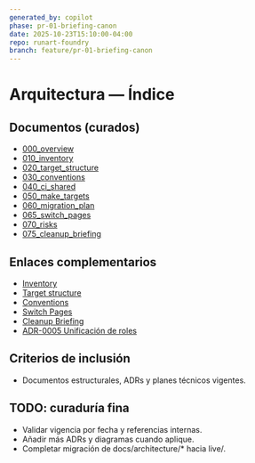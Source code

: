 ```yaml
---
generated_by: copilot
phase: pr-01-briefing-canon
date: 2025-10-23T15:10:00-04:00
repo: runart-foundry
branch: feature/pr-01-briefing-canon
---
```


# Arquitectura — Índice

## Documentos (curados)
- [000_overview](./000_overview.md)
- [010_inventory](./010_inventory.md)
- [020_target_structure](./020_target_structure.md)
- [030_conventions](./030_conventions.md)
- [040_ci_shared](./040_ci_shared.md)
- [050_make_targets](./050_make_targets.md)
- [060_migration_plan](./060_migration_plan.md)
- [065_switch_pages](./065_switch_pages.md)
- [070_risks](./070_risks.md)
- [075_cleanup_briefing](./075_cleanup_briefing.md)

## Enlaces complementarios
- [Inventory](../../architecture/010_inventory.md)
- [Target structure](../../architecture/020_target_structure.md)
- [Conventions](../../architecture/030_conventions.md)
- [Switch Pages](../../architecture/065_switch_pages.md)
- [Cleanup Briefing](../../architecture/075_cleanup_briefing.md)
- [ADR-0005 Unificación de roles](../../adr/ADR-0005-unificacion-roles.md)

## Criterios de inclusión
- Documentos estructurales, ADRs y planes técnicos vigentes.

## TODO: curaduría fina
- Validar vigencia por fecha y referencias internas.
- Añadir más ADRs y diagramas cuando aplique.
- Completar migración de docs/architecture/* hacia live/.
